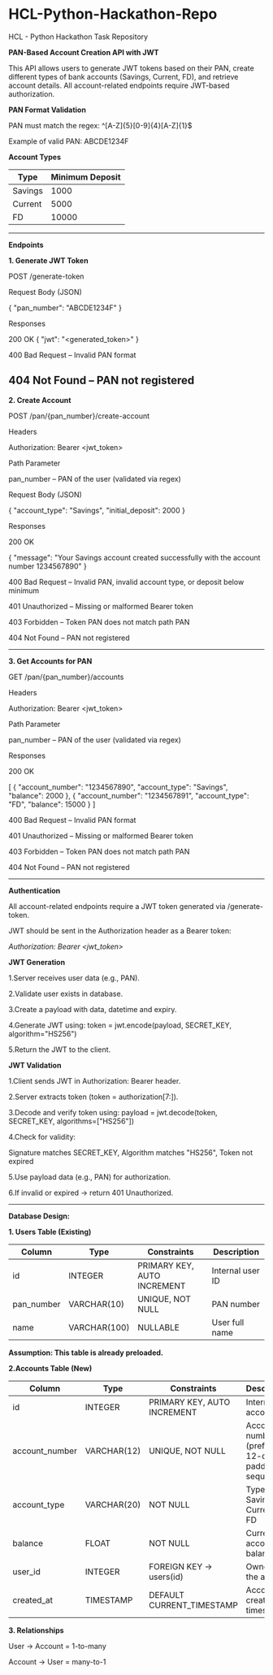 # HCL-Python-Hackathon-Repo
HCL - Python Hackathon Task Repository

**PAN-Based Account Creation API with JWT**

This API allows users to generate JWT tokens based on their PAN, create different types of bank accounts (Savings, Current, FD), and retrieve account details. All account-related endpoints require JWT-based authorization.

**PAN Format Validation**

PAN must match the regex: ^[A-Z]{5}[0-9]{4}[A-Z]{1}$

Example of valid PAN: ABCDE1234F

**Account Types**

| Type    | Minimum Deposit |
| ------- | --------------- |
| Savings | 1000            |
| Current | 5000            |
| FD      | 10000           |

-----------------------------------------------------------------------------------------

**Endpoints**

**1. Generate JWT Token**

POST /generate-token

Request Body (JSON)

{
  "pan_number": "ABCDE1234F"
}

Responses

200 OK
{
  "jwt": "<generated_token>"
}

400 Bad Request – Invalid PAN format

404 Not Found – PAN not registered
-----------------------------------------------------------------------------------------

**2. Create Account**

POST /pan/{pan_number}/create-account

Headers

Authorization: Bearer <jwt_token>


Path Parameter

pan_number – PAN of the user (validated via regex)

Request Body (JSON)

{
  "account_type": "Savings",
  "initial_deposit": 2000
}


Responses

200 OK

{
  "message": "Your Savings account created successfully with the account number 1234567890"
}


400 Bad Request – Invalid PAN, invalid account type, or deposit below minimum

401 Unauthorized – Missing or malformed Bearer token

403 Forbidden – Token PAN does not match path PAN

404 Not Found – PAN not registered

-----------------------------------------------------------------------------------------

**3. Get Accounts for PAN**

GET /pan/{pan_number}/accounts

Headers

Authorization: Bearer <jwt_token>


Path Parameter

pan_number – PAN of the user (validated via regex)

Responses

200 OK

[
  {
    "account_number": "1234567890",
    "account_type": "Savings",
    "balance": 2000
  },
  {
    "account_number": "1234567891",
    "account_type": "FD",
    "balance": 15000
  }
]




400 Bad Request – Invalid PAN format

401 Unauthorized – Missing or malformed Bearer token

403 Forbidden – Token PAN does not match path PAN

404 Not Found – PAN not registered

-----------------------------------------------------------------------------------------

**Authentication**

All account-related endpoints require a JWT token generated via /generate-token.

JWT should be sent in the Authorization header as a Bearer token:

_Authorization: Bearer <jwt_token>_

**JWT Generation**

1.Server receives user data (e.g., PAN).

2.Validate user exists in database.

3.Create a payload with data, datetime and expiry.

4.Generate JWT using:
token = jwt.encode(payload, SECRET_KEY, algorithm="HS256")

5.Return the JWT to the client.

**JWT Validation**

1.Client sends JWT in Authorization: Bearer <token> header.

2.Server extracts token (token = authorization[7:]).

3.Decode and verify token using:
payload = jwt.decode(token, SECRET_KEY, algorithms=["HS256"])

4.Check for validity:

  Signature matches SECRET_KEY, Algorithm matches "HS256", Token not expired

5.Use payload data (e.g., PAN) for authorization.

6.If invalid or expired → return 401 Unauthorized.

-----------------------------------------------------------------------------------------

**Database Design:**

**1. Users Table (Existing)**

| Column     | Type         | Constraints                 | Description      |
| ---------- | ------------ | --------------------------- | ---------------- |
| id         | INTEGER      | PRIMARY KEY, AUTO INCREMENT | Internal user ID |
| pan_number | VARCHAR(10)  | UNIQUE, NOT NULL            | PAN number       |
| name       | VARCHAR(100) | NULLABLE                    | User full name   |

**Assumption: This table is already preloaded.**

**2.Accounts Table (New)**

| Column         | Type        | Constraints                 | Description                                        |
| -------------- | ----------- | --------------------------- | -------------------------------------------------- |
| id             | INTEGER     | PRIMARY KEY, AUTO INCREMENT | Internal account ID                                |
| account_number | VARCHAR(12) | UNIQUE, NOT NULL            | Account number (prefix + 12-digit padded sequence) |
| account_type   | VARCHAR(20) | NOT NULL                    | Type: Savings / Current / FD                       |
| balance        | FLOAT       | NOT NULL                    | Current account balance                            |
| user_id        | INTEGER     | FOREIGN KEY → users(id)     | Owner of the account                               |
| created_at     | TIMESTAMP   | DEFAULT CURRENT_TIMESTAMP   | Account creation timestamp                         |


**3. Relationships**

User → Account = 1-to-many

Account → User = many-to-1

